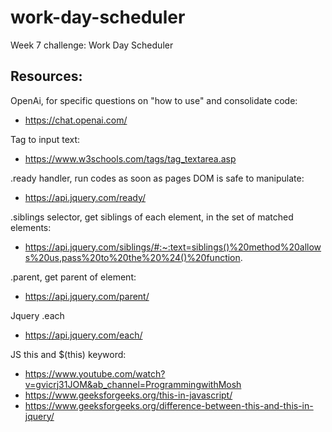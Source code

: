 # work-day-scheduler
Week 7 challenge: Work Day Scheduler




## Resources:

OpenAi, for specific questions on "how to use" and consolidate code:

- https://chat.openai.com/


Tag to input text:

- https://www.w3schools.com/tags/tag_textarea.asp

.ready handler, run codes as soon as pages DOM is safe to manipulate:

- https://api.jquery.com/ready/

.siblings selector, get siblings of each element, in the set of matched elements:

- https://api.jquery.com/siblings/#:~:text=siblings()%20method%20allows%20us,pass%20to%20the%20%24()%20function.

.parent, get parent of element:

- https://api.jquery.com/parent/

Jquery .each

- https://api.jquery.com/each/


JS this and $(this) keyword:

- https://www.youtube.com/watch?v=gvicrj31JOM&ab_channel=ProgrammingwithMosh
- https://www.geeksforgeeks.org/this-in-javascript/
- https://www.geeksforgeeks.org/difference-between-this-and-this-in-jquery/



